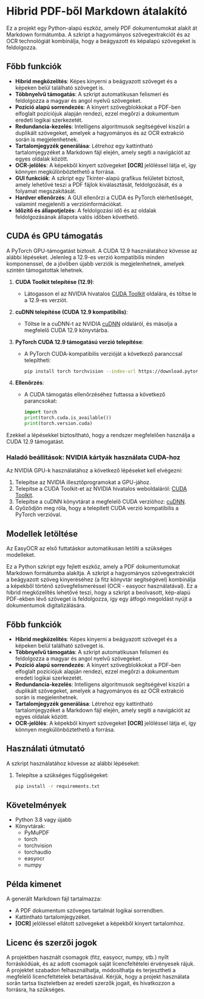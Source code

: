 # Hibrid PDF-ből Markdown átalakító

Ez a projekt egy Python-alapú eszköz, amely PDF dokumentumokat alakít át Markdown formátumba. A szkript a hagyományos szövegextrakciót és az OCR technológiát kombinálja, hogy a beágyazott és képalapú szövegeket is feldolgozza.

## Főbb funkciók
- **Hibrid megközelítés**: Képes kinyerni a beágyazott szöveget és a képeken belül található szöveget is.
- **Többnyelvű támogatás**: A szkript automatikusan felismeri és feldolgozza a magyar és angol nyelvű szövegeket.
- **Pozíció alapú sorrendezés**: A kinyert szövegblokkokat a PDF-ben elfoglalt pozíciójuk alapján rendezi, ezzel megőrzi a dokumentum eredeti logikai szerkezetét.
- **Redundancia-kezelés**: Intelligens algoritmusok segítségével kiszűri a duplikált szövegeket, amelyek a hagyományos és az OCR extrakció során is megjelenhetnek.
- **Tartalomjegyzék generálása**: Létrehoz egy kattintható tartalomjegyzéket a Markdown fájl elején, amely segíti a navigációt az egyes oldalak között.
- **OCR-jelölés**: A képekből kinyert szövegeket **[OCR]** jelöléssel látja el, így könnyen megkülönböztethető a forrása.
- **GUI funkciók**: A szkript egy Tkinter-alapú grafikus felületet biztosít, amely lehetővé teszi a PDF fájlok kiválasztását, feldolgozását, és a folyamat megszakítását.
- **Hardver ellenőrzés**: A GUI ellenőrzi a CUDA és PyTorch elérhetőségét, valamint megjeleníti a verzióinformációkat.
- **Időzítő és állapotjelzés**: A feldolgozási idő és az oldalak feldolgozásának állapota valós időben követhető.

## CUDA és GPU támogatás

A PyTorch GPU-támogatást biztosít. A CUDA 12.9 használatához kövesse az alábbi lépéseket. Jelenleg a 12.9-es verzió kompatibilis minden komponenssel, de a jövőben újabb verziók is megjelenhetnek, amelyek szintén támogatottak lehetnek.

1. **CUDA Toolkit telepítése (12.9)**:
   - Látogasson el az NVIDIA hivatalos [CUDA Toolkit](https://developer.nvidia.com/cuda-toolkit) oldalára, és töltse le a 12.9-es verziót.

2. **cuDNN telepítése (CUDA 12.9 kompatibilis)**:
   - Töltse le a cuDNN-t az NVIDIA [cuDNN](https://developer.nvidia.com/cudnn) oldaláról, és másolja a megfelelő CUDA 12.9 könyvtárba.

3. **PyTorch CUDA 12.9 támogatású verzió telepítése**:
   - A PyTorch CUDA-kompatibilis verzióját a következő paranccsal telepítheti:
     ```bash
     pip install torch torchvision --index-url https://download.pytorch.org/whl/cu129
     ```

4. **Ellenőrzés**:
   - A CUDA támogatás ellenőrzéséhez futtassa a következő parancsokat:
     ```python
     import torch
     print(torch.cuda.is_available())
     print(torch.version.cuda)
     ```

Ezekkel a lépésekkel biztosítható, hogy a rendszer megfelelően használja a CUDA 12.9 támogatást.

### Haladó beállítások: NVIDIA kártyák használata CUDA-hoz

Az NVIDIA GPU-k használatához a következő lépéseket kell elvégezni:
1. Telepítse az NVIDIA illesztőprogramokat a GPU-jához.
2. Telepítse a CUDA Toolkit-et az NVIDIA hivatalos weboldaláról: [CUDA Toolkit](https://developer.nvidia.com/cuda-toolkit).
3. Telepítse a cuDNN könyvtárat a megfelelő CUDA verzióhoz: [cuDNN](https://developer.nvidia.com/cudnn).
4. Győződjön meg róla, hogy a telepített CUDA verzió kompatibilis a PyTorch verzióval.

## Modellek letöltése

Az EasyOCR az első futtatáskor automatikusan letölti a szükséges modelleket.

Ez a Python szkript egy fejlett eszköz, amely a PDF dokumentumokat Markdown formátumba alakítja. A szkript a hagyományos szövegextrakciót a beágyazott szöveg kinyeréséhez (a fitz könyvtár segítségével) kombinálja a képekből történő szövegfelismeréssel (OCR - easyocr használatával). Ez a hibrid megközelítés lehetővé teszi, hogy a szkript a beolvasott, kép-alapú PDF-ekben lévő szöveget is feldolgozza, így egy átfogó megoldást nyújt a dokumentumok digitalizálására.

## Főbb funkciók

- **Hibrid megközelítés**: Képes kinyerni a beágyazott szöveget és a képeken belül található szöveget is.
- **Többnyelvű támogatás**: A szkript automatikusan felismeri és feldolgozza a magyar és angol nyelvű szövegeket.
- **Pozíció alapú sorrendezés**: A kinyert szövegblokkokat a PDF-ben elfoglalt pozíciójuk alapján rendezi, ezzel megőrzi a dokumentum eredeti logikai szerkezetét.
- **Redundancia-kezelés**: Intelligens algoritmusok segítségével kiszűri a duplikált szövegeket, amelyek a hagyományos és az OCR extrakció során is megjelenhetnek.
- **Tartalomjegyzék generálása**: Létrehoz egy kattintható tartalomjegyzéket a Markdown fájl elején, amely segíti a navigációt az egyes oldalak között.
- **OCR-jelölés**: A képekből kinyert szövegeket **[OCR]** jelöléssel látja el, így könnyen megkülönböztethető a forrása.

## Használati útmutató

A szkript használatához kövesse az alábbi lépéseket:

1. Telepítse a szükséges függőségeket:
   ```bash
   pip install -r requirements.txt
   ```


## Követelmények

- Python 3.8 vagy újabb
- Könyvtárak:
  - PyMuPDF
  - torch
  - torchvision
  - torchaudio
  - easyocr
  - numpy

## Példa kimenet

A generált Markdown fájl tartalmazza:
- A PDF dokumentum szöveges tartalmát logikai sorrendben.
- Kattintható tartalomjegyzéket.
- **[OCR]** jelöléssel ellátott szövegeket a képekből kinyert tartalomhoz.

## Licenc és szerzői jogok

A projektben használt csomagok (fitz, easyocr, numpy, stb.) nyílt forráskódúak, és az adott csomagok saját licencfeltételei érvényesek rájuk. A projektet szabadon felhasználhatja, módosíthatja és terjesztheti a megfelelő licencfeltételek betartásával. Kérjük, hogy a projekt használata során tartsa tiszteletben az eredeti szerzők jogait, és hivatkozzon a forrásra, ha szükséges.
